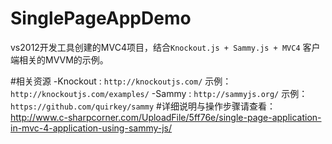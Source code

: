 SinglePageAppDemo
=================
vs2012开发工具创建的MVC4项目，结合`Knockout.js + Sammy.js + MVC4` 客户端相关的MVVM的示例。

#相关资源
-Knockout : `http://knockoutjs.com/`  示例： `http://knockoutjs.com/examples/`
-Sammy : `http://sammyjs.org/`  示例：`https://github.com/quirkey/sammy`
#详细说明与操作步骤请查看：
http://www.c-sharpcorner.com/UploadFile/5ff76e/single-page-application-in-mvc-4-application-using-sammy-js/
